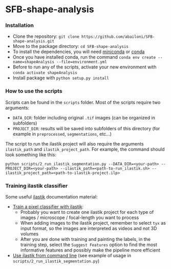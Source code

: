 # SFB-shape-analysis
### Installation
- Clone the repository: `git clone https://github.com/abailoni/SFB-shape-analysis.git`
- Move to the package directory: `cd SFB-shape-analysis`
- To install the dependencies, you will need [miniconda](https://docs.conda.io/en/latest/miniconda.html) or [conda](https://docs.conda.io/projects/conda/en/latest/user-guide/install/)
- Once you have installed conda, run the command  `conda env create --name=shapeAnalysis --file=environment.yml`
- Before to run any of the scripts, activate your new environment with `conda activate shapeAnalysis`
- Install package with `python setup.py install`  


### How to use the scripts
Scripts can be found in the `scripts` folder. Most of the scripts require two arguments: 

- `DATA_DIR`: folder including original `.tif` images (can be organized in subfolders)
- `PROJECT_DIR`: results will be saved into subfolders of this directory (for example in `preprocessed`, `segmentations`, etc...)

The script to run the ilastik project will also require the arguments `ilastik_path` and `ilastik_project_path`. For example, the command should look something like this:

`python scripts/2_run_ilastik_segmentation.py --DATA_DIR=<your-path> --PROJECT_DIR=<your-path> --ilastik_path=<path-to-run_ilastik.sh> --ilastik_project_path=<path-to-ilastik-project.ilp>`


### Training ilastik classifier
Some useful [ilastik](https://www.ilastik.org/download.html) documentation material:

- [Train a pixel classifier with ilastik](https://www.ilastik.org/documentation/pixelclassification/pixelclassification):
  - Probably you want to create one ilastik project for each type of images / microscope / focal-length you want to process
  - When adding images to the ilastik project, remember to select `tyx` as input format, so the images are interpreted as videos and not 3D volumes
  - After you are done with training and painting the labels, in the training step, select the `Suggest Features` option to find the most informative features and possibly make the pipeline more efficient 
- [Use ilastik from command line](https://www.ilastik.org/documentation/basics/headless) (see example of usage in `scripts/2_run_ilastik_segmentation.py`)
